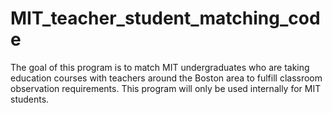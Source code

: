# MIT_teacher_student_matching_code
The goal of this program is to match MIT undergraduates who are taking education courses with teachers around the Boston area to fulfill classroom observation requirements. This program will only be used internally for MIT students.
